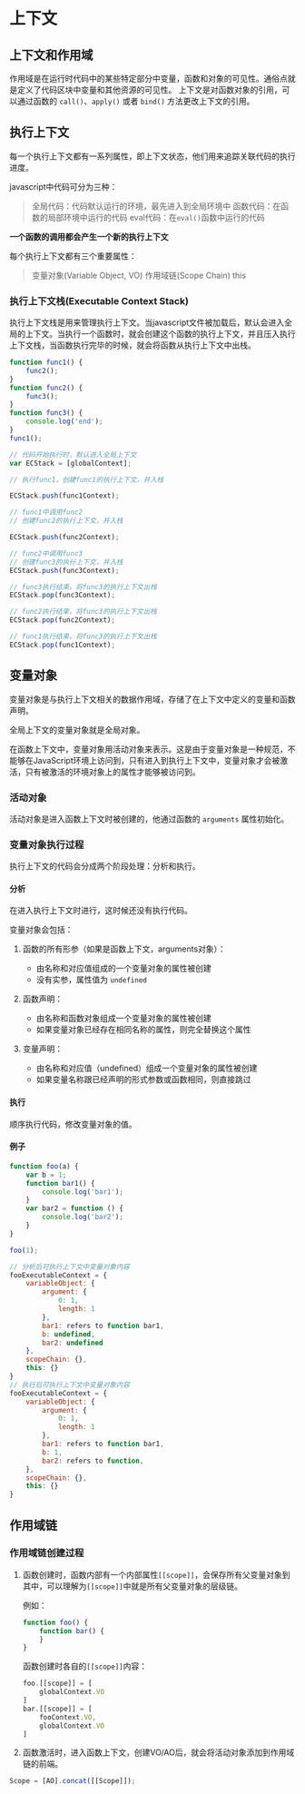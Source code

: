 # 上下文

## 上下文和作用域

作用域是在运行时代码中的某些特定部分中变量，函数和对象的可见性。通俗点就是定义了代码区块中变量和其他资源的可见性。
上下文是对函数对象的引用，可以通过函数的 `call()`、`apply()` 或者 `bind()` 方法更改上下文的引用。

## 执行上下文

每一个执行上下文都有一系列属性，即上下文状态，他们用来追踪关联代码的执行进度。

javascript中代码可分为三种：

> 全局代码：代码默认运行的环境，最先进入到全局环境中
> 函数代码：在函数的局部环境中运行的代码
> eval代码：在`eval()`函数中运行的代码

**一个函数的调用都会产生一个新的执行上下文**

每个执行上下文都有三个重要属性：

> 变量对象(Variable Object, VO)
> 作用域链(Scope Chain)
> this

### 执行上下文栈(Executable Context Stack)

执行上下文栈是用来管理执行上下文。当javascript文件被加载后，默认会进入全局的上下文。当执行一个函数时，就会创建这个函数的执行上下文，并且压入执行上下文栈，当函数执行完毕的时候，就会将函数从执行上下文中出栈。

``` javascript
function func1() {
    func2();
}
function func2() {
    func3();
}
function func3() {
    console.log('end');
}
func1();
```

``` javascript
// 代码开始执行时，默认进入全局上下文
var ECStack = [globalContext];

// 执行func1，创建func1的执行上下文，并入栈

ECStack.push(func1Context);

// func1中调用func2
// 创建func2的执行上下文，并入栈

ECStack.push(func2Context);

// func2中调用func3
// 创建func3的执行上下文，并入栈
ECStack.push(func3Context);

// func3执行结束，将func3的执行上下文出栈
ECStack.pop(func3Context);

// func2执行结束，将func3的执行上下文出栈
ECStack.pop(func2Context);

// func1执行结束，将func3的执行上下文出栈
ECStack.pop(func1Context);

```

## 变量对象

变量对象是与执行上下文相关的数据作用域，存储了在上下文中定义的变量和函数声明。

全局上下文的变量对象就是全局对象。

在函数上下文中，变量对象用活动对象来表示。这是由于变量对象是一种规范，不能够在JavaScript环境上访问到，只有进入到执行上下文中，变量对象才会被激活，只有被激活的环境对象上的属性才能够被访问到。

### 活动对象

活动对象是进入函数上下文时被创建的，他通过函数的 `arguments` 属性初始化。

### 变量对象执行过程

执行上下文的代码会分成两个阶段处理：分析和执行。

#### 分析

在进入执行上下文时进行，这时候还没有执行代码。

变量对象会包括：

1. 函数的所有形参（如果是函数上下文，arguments对象）：
    + 由名称和对应值组成的一个变量对象的属性被创建
    + 没有实参，属性值为 `undefined`

1. 函数声明：
    + 由名称和函数对象组成一个变量对象的属性被创建
    + 如果变量对象已经存在相同名称的属性，则完全替换这个属性

1. 变量声明：
    + 由名称和对应值（undefined）组成一个变量对象的属性被创建
    + 如果变量名称跟已经声明的形式参数或函数相同，则直接跳过

#### 执行

顺序执行代码，修改变量对象的值。

#### 例子

``` javascript
function foo(a) {
    var b = 1;
    function bar1() {
        console.log('bar1');
    }
    var bar2 = function () {
        console.log('bar2');
    }
}

foo(1);
```

``` javascript
// 分析后可执行上下文中变量对象内容
fooExecutableContext = {
    variableObject: {
        argument: {
            0: 1,
            length: 1
        },
        bar1: refers to function bar1,
        b: undefined,
        bar2: undefined
    },
    scopeChain: {},
    this: {}
}
// 执行后可执行上下文中变量对象内容
fooExecutableContext = {
    variableObject: {
        argument: {
            0: 1,
            length: 1
        },
        bar1: refers to function bar1,
        b: 1,
        bar2: refers to function,
    },
    scopeChain: {},
    this: {}
}
```

## 作用域链

### 作用域链创建过程

1. 函数创建时，函数内部有一个内部属性`[[scope]]`，会保存所有父变量对象到其中，可以理解为`[[scope]]`中就是所有父变量对象的层级链。

    例如：

    ``` javascript
    function foo() {
        function bar() {
        }
    }
    ```

    函数创建时各自的`[[scope]]`内容：

    ``` javascript
    foo.[[scope]] = [
        globalContext.VO
    ]
    bar.[[scope]] = [
        fooContext.VO,
        globalContext.VO
    ]
    ```

1. 函数激活时，进入函数上下文，创建VO/AO后，就会将活动对象添加到作用域链的前端。

``` javascript
Scope = [AO].concat([[Scope]]);
```
